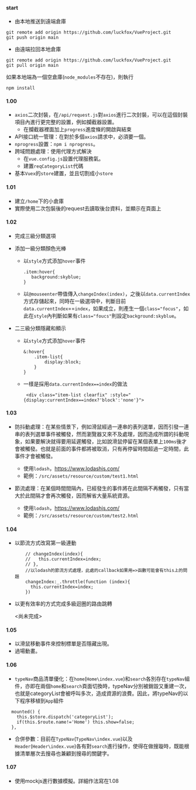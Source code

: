 #### start

* 由本地推送到遠端倉庫

````
git remote add origin https://github.com/luckfox/VueProject.git
git push origin main
````

* 由遠端拉回本地倉庫


````
git remote add origin https://github.com/luckfox/VueProject.git
git pull origin main
````

如果本地端為一個空倉庫(`node_modules`不存在)，則執行

````
npm install
````


#### 1.00  

* `axios`二次封裝，在`/api/request.js`對`axios`進行二次封裝，可以在這個封裝項目內進行更完整的設置，例如攔截器設置。
  * 在攔截器裡面加上`progress`進度條的開啟與結束
* API接口統一管理：在對於多個`axios`請求中，必須要一個。
* `nprogress`設置：`npm i nprogress`。
* 跨域問題處理：使用代理方式解決
  * 在`vue.config.js`設置代理服務氣。
  * 建置`reqCategoryList`代碼
* 基本`Vuex`的`store`建置，並且切割成小`store`

#### 1.01

* 建立`/home`下的小倉庫
* 實際使用二次包裝後的request去讀取後台資料，並顯示在頁面上

#### 1.02

* 完成三級分類選項

* 添加一級分類顏色光棒

   * 以`style`方式添加`hover`事件

     ````
     .item:hover{
     	background:skyblue;
     }
     ````

     

   * 以`@mouseenter`帶值傳入`changeIndex(index)`，之後以`data.currentIndex`方式存儲起來，同時在一級選項中，判斷目前`data.currentIndex`==`index`，如果成立，則產生一個`class="focus"`，如此在`style`內判斷如果有`class="foucs"`則設定`background:skyblue`。

* 二三級分類隱藏和顯示

  * 以`style`方式添加`hover`事件

    ````
    &:hover{
    	.item-list{
    		display:block;
    	}
    }
    ````

  * 一樣是採用`data.currentIndex==index`的做法

    ````
     <div class="item-list clearfix" :style="{display:currentIndex==index?'block':'none'}">
    ````

#### 1.03

 * 防抖動處理：在某些情景下，例如滑鼠經過一連串的表列選單，因而引發一連串的表列選單事件被觸發，然而瀏覽器又來不及處理，因而造成所謂的抖動現象，如果要解決就得要用延遲觸發，比如說滑鼠停留在某個表單上`100ms`後才會被觸發。也就是前面的事件都將被取消，只有再停留時間超過一定時間，此事件才會被觸發。
   * 使用`lodash`，https://www.lodashjs.com/
   * 範例：`/src/assets/resource/custom/test1.html`

* 節流處理：在某個時間間隔內，已經發生的事件將在此間隔不再觸發，只有當大於此間隔才會再次觸發，因而解省大量系統資源。
  * 使用`lodash`，https://www.lodashjs.com/
  * 範例：`/src/assets/resource/custom/test2.html`

#### 1.04 

 * 以節流方式改寫第一級連動

   ````
       // changeIndex(index){
       //   this.currentIndex=index;
       // },
       //以lodash的節流方式處理，此處的callback如果用=>函數可能會有this上的問題
       changeIndex:_.throttle(function (index){
         this.currentIndex=index;
       })
   ````

 * 以更有效率的方式完成多級迴圈的路由跳轉

   <尚未完成>

#### 1.05 

* 以滑鼠移動事件來控制標單是否隱藏出現。
* 過場動畫。

#### 1.06

* `typeNav`商品清單優化：在`home`(`Home\index.vue`)和`search`各別存在`typeNav`組件，亦即在兩個`home`和`search`頁面切換時，typeNav分別被銷毀又重建一次，也就是categoryList會被呼叫多次，造成資源的浪費。因此，將typeNav的以下程序移植到`App`組件

````
  mounted() {
    this.$store.dispatch('categoryList');
    if(this.$route.name!='Home') this.show=false;
  },
````

* 合併參數：目前在`TypeNav`(`TypeNav\index.vue`)以及`Header`(`Header\index.vue`)各有對`search`進行操作，使得在做搜璇時，既能根據清單層次去搜尋也兼顧到搜尋的關鍵字。

#### 1.07

* 使用mockjs進行數據模擬。詳細作法寫在1.08

